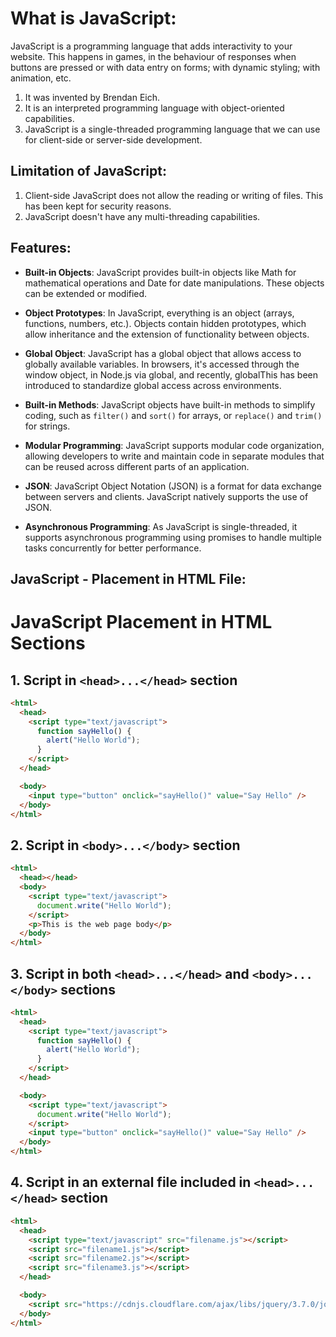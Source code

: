 # What is JavaScript:

JavaScript is a programming language that adds interactivity to your website. This happens in games, in the behaviour of responses when buttons are pressed or with data entry on forms; with dynamic styling; with animation, etc.

1. It was invented by Brendan Eich.
2. It is an interpreted programming language with object-oriented capabilities.
3. JavaScript is a single-threaded programming language that we can use for client-side or server-side development.

## Limitation of JavaScript:

1. Client-side JavaScript does not allow the reading or writing of files. This has been kept for security reasons.
2. JavaScript doesn't have any multi-threading capabilities.

## Features:

- **Built-in Objects**: JavaScript provides built-in objects like Math for mathematical operations and Date for date manipulations. These objects can be extended or modified.

- **Object Prototypes**: In JavaScript, everything is an object (arrays, functions, numbers, etc.). Objects contain hidden prototypes, which allow inheritance and the extension of functionality between objects.

- **Global Object**: JavaScript has a global object that allows access to globally available variables. In browsers, it's accessed through the window object, in Node.js via global, and recently, globalThis has been introduced to standardize global access across environments.

- **Built-in Methods**: JavaScript objects have built-in methods to simplify coding, such as `filter()` and `sort()` for arrays, or `replace()` and `trim()` for strings.

- **Modular Programming**: JavaScript supports modular code organization, allowing developers to write and maintain code in separate modules that can be reused across different parts of an application.

- **JSON**: JavaScript Object Notation (JSON) is a format for data exchange between servers and clients. JavaScript natively supports the use of JSON.

- **Asynchronous Programming**: As JavaScript is single-threaded, it supports asynchronous programming using promises to handle multiple tasks concurrently for better performance.

## JavaScript - Placement in HTML File:

# JavaScript Placement in HTML Sections

## 1. Script in `<head>...</head>` section

```html
<html>
  <head>
    <script type="text/javascript">
      function sayHello() {
        alert("Hello World");
      }
    </script>
  </head>

  <body>
    <input type="button" onclick="sayHello()" value="Say Hello" />
  </body>
</html>
```

## 2. Script in `<body>...</body>` section

```html
<html>
  <head></head>
  <body>
    <script type="text/javascript">
      document.write("Hello World");
    </script>
    <p>This is the web page body</p>
  </body>
</html>
```

## 3. Script in both `<head>...</head>` and `<body>...</body>` sections

```html
<html>
  <head>
    <script type="text/javascript">
      function sayHello() {
        alert("Hello World");
      }
    </script>
  </head>

  <body>
    <script type="text/javascript">
      document.write("Hello World");
    </script>
    <input type="button" onclick="sayHello()" value="Say Hello" />
  </body>
</html>
```

## 4. Script in an external file included in `<head>...</head>` section

```html
<html>
  <head>
    <script type="text/javascript" src="filename.js"></script>
    <script src="filename1.js"></script>
    <script src="filename2.js"></script>
    <script src="filename3.js"></script>
  </head>

  <body>
    <script src="https://cdnjs.cloudflare.com/ajax/libs/jquery/3.7.0/jquery.min.js"></script>
  </body>
</html>
```
